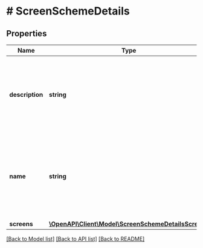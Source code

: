 # # ScreenSchemeDetails

## Properties

Name | Type | Description | Notes
------------ | ------------- | ------------- | -------------
**description** | **string** | The description of the screen scheme. The maximum length is 255 characters. | [optional]
**name** | **string** | The name of the screen scheme. The name must be unique. The maximum length is 255 characters. |
**screens** | [**\OpenAPI\Client\Model\ScreenSchemeDetailsScreens**](ScreenSchemeDetailsScreens.md) |  |

[[Back to Model list]](../../README.md#models) [[Back to API list]](../../README.md#endpoints) [[Back to README]](../../README.md)
